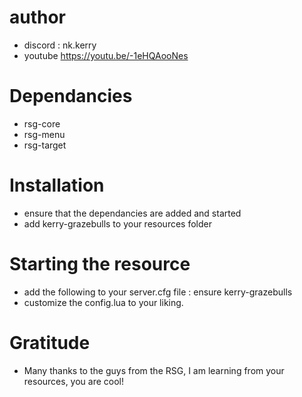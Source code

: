 # author
- discord : nk.kerry
- youtube https://youtu.be/-1eHQAooNes

# Dependancies
- rsg-core
- rsg-menu
- rsg-target

# Installation
- ensure that the dependancies are added and started
- add kerry-grazebulls to your resources folder

# Starting the resource
- add the following to your server.cfg file : ensure kerry-grazebulls
- customize the config.lua to your liking.

# Gratitude
- Many thanks to the guys from the RSG, I am learning from your resources, you are cool!